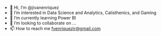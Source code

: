 - 👋 Hi, I’m @jivanenriquez
- 👀 I’m interested in Data Science and Analytics, Calisthenics, and Gaming
- 🌱 I’m currently learning Power BI
- 💞️ I’m looking to collaborate on ...
- 📫 How to reach me fvenriquezjr@gmail.com

<!---
jivanenriquez/jivanenriquez is a ✨ special ✨ repository because its `README.md` (this file) appears on your GitHub profile.
You can click the Preview link to take a look at your changes.
--->

